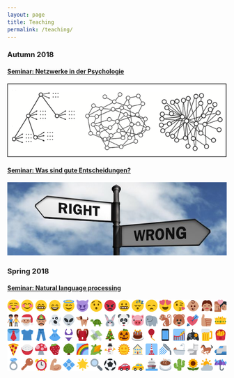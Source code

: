 ```yaml
---
layout: page
title: Teaching
permalink: /teaching/
---
```


### Autumn 2018

#### <a href="{{ site.baseurl }}/Networks/" >Seminar: Netzwerke in der Psychologie</a>
<a href="{{ site.baseurl }}/Networks/" ><img src="/images/Networks2.png" alt="Bild"/></a>

#### <a href="{{ site.baseurl }}/Goodchoices/" >Seminar: Was sind gute Entscheidungen?</a>
<a href="{{ site.baseurl }}/Goodchoices/" ><img src="/images/Goodchoices.png" alt="Bild"/></a>


### Spring 2018

#### <a href="{{ site.baseurl }}/Naturallanguageprocessing/" >Seminar: Natural language processing</a>
<a href="{{ site.baseurl }}/Naturallanguageprocessing/" ><img src="/images/Emojis.png" alt="Bild"/></a>

